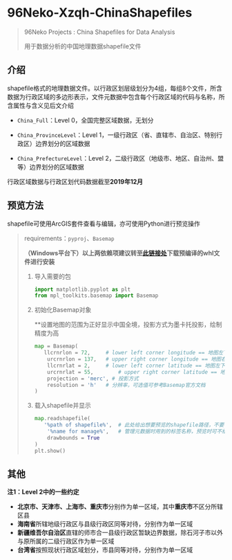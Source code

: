 # 96Neko-Xzqh-ChinaShapefiles
> 96Neko Projects : China Shapefiles for Data Analysis
>
> 用于数据分析的中国地理数据shapefile文件



## 介绍

shapefile格式的地理数据文件。以行政区划层级划分为4组，每组8个文件，所含数据为行政区域的多边形表示，文件元数据中包含每个行政区域的代码与名称，所含属性与含义见后文介绍

- `China_Full`：Level 0，全国完整区域数据，无划分

- `China_ProvinceLevel`：Level 1，一级行政区（省、直辖市、自治区、特别行政区）边界划分的区域数据

- `China_PrefectureLevel`：Level 2，二级行政区（地级市、地区、自治州、盟等）边界划分的区域数据

行政区域数据与行政区划代码数据截至**2019年12月**



## 预览方法

shapefile可使用ArcGIS套件查看与编辑，亦可使用Python进行预览操作

> requirements：`pyproj`、`Basemap`
>
> **（Windows平台下）以上两依赖项建议转至[此链接处](https://www.lfd.uci.edu/~gohlke/pythonlibs/)下载预编译的whl文件进行安装**
>
> 1. 导入需要的包
>
>    ```python
>    import matplotlib.pyplot as plt
>    from mpl_toolkits.basemap import Basemap
>    ```
>
> 2. 初始化Basemap对象
>
>    **设置地图的范围为正好显示中国全境，投影方式为墨卡托投影，绘制精度为高
>
>    ```python
>    map = Basemap(
>    	llcrnrlon = 72,		# lower left corner longitude == 地图左下角顶点经度
>        urcrnrlon = 137,	# upper right corner longitude == 地图右上角顶点经度
>        llcrnrlat = 2,		# lower left corner latitude == 地图左下角顶点纬度
>        urcrnrlat = 55,		# upper right corner latitude == 地图右上角顶点纬度
>        projection = 'merc', # 投影方式
>        resolution = 'h'	# 分辨率，可选值可参考Basemap官方文档
>    )
>    ```
>
> 3. 载入shapefile并显示
>
>    ```python
>    map.readshapefile(
>    	'%path of shapefile%',	# 此处给出想要预览的shapefile路径，不要包含任何文件扩展名
>        '%name for manage%',	# 管理元数据时用到的标签名称，预览时可不给出
>        drawbounds = True
>    )
>    plt.show()
>    ```



## 其他

**注1：Level 2中的一些约定**

* **北京市、天津市、上海市、重庆市**分别作为单一区域，其中**重庆市**不区分所辖区县
* **海南省**所辖地级行政区与县级行政区同等对待，分别作为单一区域
* **新疆维吾尔自治区**直辖的师市合一县级行政区暂缺边界数据，除石河子市以外与原所属的二级行政区作为单一区域
* **台湾省**按照现状行政区域划分，市县同等对待，分别作为单一区域